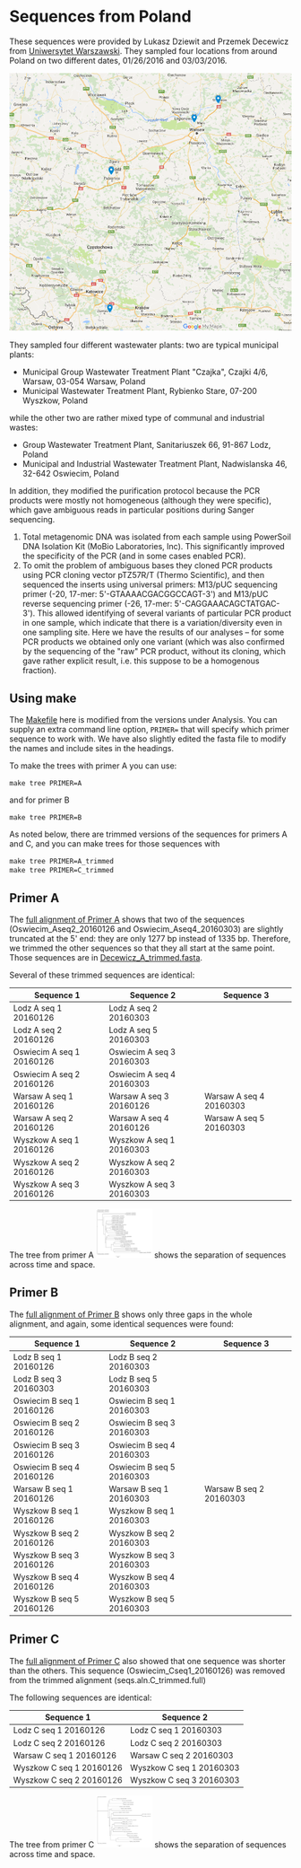 # Sequences from Poland

These sequences were provided by Lukasz Dziewit and Przemek Decewicz from [Uniwersytet Warszawski](http://www.uw.edu.pl/). They sampled four locations from around Poland on two different dates, 01/26/2016 and 03/03/2016. 

[![alt text](Poland_crAssphage.png "crAssphage sampling sites in Poland")](https://drive.google.com/open?id=1iPazu6smwlTutk75UbrUBvlNb2Q&usp=sharing)

They sampled four different wastewater plants: two are typical municipal plants:

- Municipal Group Wastewater Treatment Plant "Czajka", Czajki 4/6, Warsaw, 03-054 Warsaw, Poland
- Municipal Wastewater Treatment Plant, Rybienko Stare, 07-200 Wyszkow, Poland

while the other two are rather mixed type of communal and industrial wastes:

- Group Wastewater Treatment Plant, Sanitariuszek 66, 91-867 Lodz, Poland
- Municipal and Industrial Wastewater Treatment Plant, Nadwislanska 46, 32-642 Oswiecim, Poland


In addition, they modified the purification protocol because the PCR products were mostly not homogeneous (although they were specific), which gave ambiguous reads in particular positions during Sanger sequencing. 

1. Total metagenomic DNA was isolated from each sample using PowerSoil DNA Isolation Kit (MoBio Laboratories, Inc). This significantly improved the specificity of the PCR (and in some cases enabled PCR).
2. To omit the problem of ambiguous bases they cloned PCR products using PCR cloning vector pTZ57R/T (Thermo Scientific), and then sequenced the inserts using universal primers: M13/pUC sequencing primer (-20, 17-mer: 5'-GTAAAACGACGGCCAGT-3') and M13/pUC reverse sequencing primer (-26, 17-mer: 5'-CAGGAAACAGCTATGAC-3'). This allowed identifying of several variants of particular PCR product in one sample, which indicate that there is a variation/diversity even in one sampling site. Here we have the results of our analyses – for some PCR products we obtained only one variant (which was also confirmed by the sequencing of the "raw" PCR product, without its cloning, which gave rather explicit result, i.e. this suppose to be a homogenous fraction).

## Using make

The [Makefile](Makefile) here is modified from the versions under Analysis. You can supply an extra command line option, `PRIMER=` that will specify which primer sequence to work with. We have also slightly edited the fasta file to modify the names and include sites in the headings. 

To make the trees with primer A you can use:

```
make tree PRIMER=A
```

and for primer B

```
make tree PRIMER=B
```

As noted below, there are trimmed versions of the sequences for primers A and C, and you can make trees for those sequences with

```
make tree PRIMER=A_trimmed
make tree PRIMER=C_trimmed
```

## Primer A

The [full alignment of Primer A](seqs.aln.A.full) shows that two of the sequences (Oswiecim_Aseq2_20160126 and Oswiecim_Aseq4_20160303) are slightly truncated at the 5' end: they are only 1277 bp instead of 1335 bp. Therefore, we trimmed the other sequences so that they all start at the same point. Those sequences are in [Decewicz_A_trimmed.fasta](Decewicz_A_trimmed.fasta).

Several of these trimmed sequences are identical:

Sequence 1 | Sequence 2 | Sequence 3 
--- | --- | ---
Lodz A seq 1 20160126 | Lodz A seq 2 20160303 | 
Lodz A seq 2 20160126 | Lodz A seq 5 20160303 |
Oswiecim A seq 1 20160126 | Oswiecim A seq 3 20160303 | 
Oswiecim A seq 2 20160126 | Oswiecim A seq 4 20160303 | 
Warsaw A seq 1 20160126 | Warsaw A seq 3 20160126 | Warsaw A seq 4 20160303
Warsaw A seq 2 20160126 | Warsaw A seq 4 20160126 | Warsaw A seq 5 20160303
Wyszkow A seq 1 20160126 | Wyszkow A seq 1 20160303 | 
Wyszkow A seq 2 20160126 | Wyszkow A seq 2 20160303 | 
Wyszkow A seq 3 20160126 | Wyszkow A seq 3 20160303 | 


The tree from primer A [<img src="TreeA.png" alt="Primer A tree, click for a larger version" style="width: 100px;"/>](TreeA.png) shows the separation of sequences across time and space.


## Primer B

The [full alignment of Primer B](seqs.aln.B.full) shows only three gaps in the whole alignment, and again, some identical sequences were found:

Sequence 1 | Sequence 2 | Sequence 3 
--- | --- | ---
Lodz B seq 1 20160126 | Lodz B seq 2 20160303 | 
Lodz B seq 3 20160303 | Lodz B seq 5 20160303 | 
Oswiecim B seq 1 20160126 | Oswiecim B seq 1 20160303 | 
Oswiecim B seq 2 20160126 | Oswiecim B seq 3 20160303 | 
Oswiecim B seq 3 20160126 | Oswiecim B seq 4 20160303 | 
Oswiecim B seq 4 20160126 | Oswiecim B seq 5 20160303 | 
Warsaw B seq 1 20160126 | Warsaw B seq 1 20160303 | Warsaw B seq 2 20160303
Wyszkow B seq 1 20160126 | Wyszkow B seq 1 20160303 | 
Wyszkow B seq 2 20160126 | Wyszkow B seq 2 20160303 | 
Wyszkow B seq 3 20160126 | Wyszkow B seq 3 20160303 | 
Wyszkow B seq 4 20160126 | Wyszkow B seq 4 20160303 | 
Wyszkow B seq 5 20160126 | Wyszkow B seq 5 20160303 | 

## Primer C

The [full alignment of Primer C](seqs.aln.C.full) also showed that one sequence was shorter than the others. This sequence (Oswiecim_Cseq1_20160126) was removed from the trimmed alignment (seqs.aln.C_trimmed.full)

The following sequences are identical:

Sequence 1 | Sequence 2
--- | ---
Lodz C seq 1 20160126 | Lodz C seq 1 20160303
Lodz C seq 2 20160126 | Lodz C seq 2 20160303
Warsaw C seq 1 20160126 | Warsaw C seq 2 20160303
Wyszkow C seq 1 20160126 | Wyszkow C seq 1 20160303
Wyszkow C seq 2 20160126 | Wyszkow C seq 3 20160303



The tree from primer C [<img src="TreeC.png" alt="Primer C tree, click for a larger version" style="width: 100px;"/>](TreeC.png) shows the separation of sequences across time and space.

